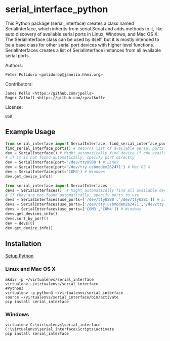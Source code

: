 # serial_interface_python

This Python package (serial_interface) creates a class named
SerialInterface, which inherits from serial.Serial and adds methods to
it, like auto discovery of available serial ports in Linux, Windows,
and Mac OS X. The SerialInterface class can be used by itself, but it is
mostly intended to be a base class for other serial port devices with
higher level functions. SerialInterfaces creates a list of SerialInterface
instances from all available serial ports.

Authors:

    Peter Polidoro <polidorop@janelia.hhmi.org>

Contributors:

    James Pells <https://github.com/jpells>
    Roger Zatkoff <https://github.com/rpzatkoff>

License:

    BSD

## Example Usage


```python
from serial_interface import SerialInterface, find_serial_interface_ports
find_serial_interface_ports() # Returns list of available serial ports
dev = SerialInterface() # Might automatically find device if one available
# if it is not found automatically, specify port directly
dev = SerialInterface(port='/dev/ttyUSB0') # Linux
dev = SerialInterface(port='/dev/tty.usbmodem262471') # Mac OS X
dev = SerialInterface(port='COM3') # Windows
dev.get_device_info()
```

```python
from serial_interface import SerialInterfaces
devs = SerialInterfaces()  # Might automatically find all available devices
# if they are not found automatically, specify ports to use
devs = SerialInterfaces(use_ports=['/dev/ttyUSB0','/dev/ttyUSB1']) # Linux
devs = SerialInterfaces(use_ports=['/dev/tty.usbmodem262471','/dev/tty.usbmodem262472']) # Mac OS X
devs = SerialInterfaces(use_ports=['COM3','COM4']) # Windows
devs.get_devices_info()
devs.sort_by_port()
dev = devs[0]
dev.get_device_info()
```

## Installation

[Setup Python](https://github.com/janelia-pypi/python_setup)

### Linux and Mac OS X

```shell
mkdir -p ~/virtualenvs/serial_interface
virtualenv ~/virtualenvs/serial_interface
#Python3
virtualenv -p python3 ~/virtualenvs/serial_interface
source ~/virtualenvs/serial_interface/bin/activate
pip install serial_interface
```

### Windows

```shell
virtualenv C:\virtualenvs\serial_interface
C:\virtualenvs\serial_interface\Scripts\activate
pip install serial_interface
```
